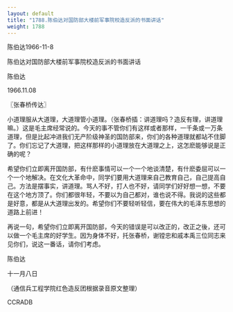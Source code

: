 ```yaml
---
layout: default
title: "1788.陈伯达对国防部大楼前军事院校造反派的书面讲话"
weight: 1788
---
```


陈伯达1966-11-8

陈伯达对国防部大楼前军事院校造反派的书面讲话

陈伯达

1966.11.08

〖张春桥传达〗

小道理服从大道理，大道理管小道理。（张春桥插：讲道理吗？造反有理，讲道理嘛。）这是毛主席经常说的。今天的事不管你们有这样或者那样，一千条或一万条道理，但是比起冲进我们无产阶级神圣的国防部来，你们的各种道理就都站不住脚了。你们忘记了大道理，把这样那样的小道理放在大道理之上，这怎麽能够说是正确的呢？

希望你们立即离开国防部，有什麽事情可以一个一个地谈清楚，有什麽委屈可以一个一个地解决。在文化大革命中，同学们要用大道理来自己教育自己，自己提高自己。方法是摆事实，讲道理。骂人不好，打人也不好，请同学们好好想一想，不要在这个地方顶了。你们都很年轻，不要以为自己都对，谁也说不得。我说的这些都是好意，都是从大道理出发的。希望你们不要轻听轻信，要在伟大的毛泽东思想的道路上前进！

再说一句，希望你们立即离开国防部，今天的错误是可以改正的，改正之後，还可以做一个毛主席的好学生。因为身体不好，托张春桥，谢镗忠和戚本禹三位同志来见你们，说这一番话，请你们考虑。

陈伯达

十一月八日

（通信兵工程学院红色造反团根据录音原文整理）

CCRADB

